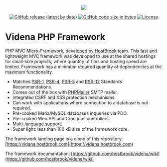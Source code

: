 <p align="center"><a href="https://videna.hostbrook.com" target="_blank"><img src="https://videna.hostbrook.com/img/videna-logo-green.png"></a></p>
<p align="center">
<a href="https://github.com/hostbrook/videna"><img alt="GitHub release (latest by date)" src="https://img.shields.io/github/v/release/hostbrook/videna"></a>
<a href="https://github.com/hostbrook/videna-fwk"><img alt="GitHub code size in bytes" src="https://img.shields.io/github/languages/code-size/hostbrook/videna-fwk"></a>
<a href="https://github.com/hostbrook/videna"><img alt="License" src="https://img.shields.io/github/license/hostbrook/videna"></a>
</p>

# Videna PHP Framework

PHP MVC Micro-Framework, developed by [HostBrook](https://hostbrook.com) team.
This fast and lightweight MVC framework was developed to use at the shared hostings for small-size projects, where quantity of files and hosting speed are limited. Framework has a minimum required quantity of dependencies at the maximum functionality.

- Matches [PSR-1](https://www.php-fig.org/psr/psr-1/), [PSR-4](https://www.php-fig.org/psr/psr-4/), [PSR-5](https://github.com/php-fig/fig-standards/blob/master/proposed/phpdoc.md) and [PSR-12](https://www.php-fig.org/psr/psr-12/) Standards Recommendations.
- Comes out of the box with [PHPMailer](https://github.com/PHPMailer/PHPMailer) SMTP mailer.
- Integrated CSRF and XSS protection mechanisms.
- Can work with applications where connection to a database is not required.
- Pre-cooked Maria/MySQL databases inqueries via PDO.
- Pre-cooked Web API and Cron jobs controllers.
- Multi-language support.
- Super light: less than 100 kB size of the framework core.

The framework landing page is a clone of this repository: [https://videna.hostbrook.com](https://videna.hostbrook.com)

The framework documantation: [https://github.com/hostbrook/videna/wiki](https://github.com/hostbrook/videna/wiki)
